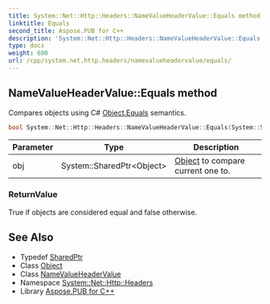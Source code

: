 ```yaml
---
title: System::Net::Http::Headers::NameValueHeaderValue::Equals method
linktitle: Equals
second_title: Aspose.PUB for C++
description: 'System::Net::Http::Headers::NameValueHeaderValue::Equals method. Compares objects using C# Object.Equals semantics in C++.'
type: docs
weight: 600
url: /cpp/system.net.http.headers/namevalueheadervalue/equals/
---
```

## NameValueHeaderValue::Equals method


Compares objects using C# [Object.Equals](../../../system/object/equals/) semantics.

```cpp
bool System::Net::Http::Headers::NameValueHeaderValue::Equals(System::SharedPtr<Object> obj) override
```


| Parameter | Type | Description |
| --- | --- | --- |
| obj | System::SharedPtr\<Object\> | [Object](../../../system/object/) to compare current one to. |

### ReturnValue

True if objects are considered equal and false otherwise.

## See Also

* Typedef [SharedPtr](../../../system/sharedptr/)
* Class [Object](../../../system/object/)
* Class [NameValueHeaderValue](../)
* Namespace [System::Net::Http::Headers](../../)
* Library [Aspose.PUB for C++](../../../)
